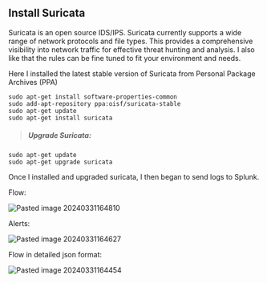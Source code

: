 ## Install Suricata

Suricata is an open source IDS/IPS. Suricata currently supports a wide range of network protocols and file types. This provides a comprehensive visibility into network traffic for effective threat hunting and analysis. I also like that the rules can be fine tuned to fit your environment and needs.

Here I installed the latest stable version of Suricata from Personal Package Archives (PPA)
```
sudo apt-get install software-properties-common
sudo add-apt-repository ppa:oisf/suricata-stable
sudo apt-get update
sudo apt-get install suricata
```

>##### Upgrade Suricata:
```
sudo apt-get update
sudo apt-get upgrade suricata
```
Once I installed and upgraded suricata, I then began to send logs to Splunk.

Flow:

![Pasted image 20240331164810](https://github.com/lm3nitro/Projects/assets/55665256/0d0d8eba-1f96-4317-9f92-fd9af9c9248b)

Alerts:

![Pasted image 20240331164627](https://github.com/lm3nitro/Projects/assets/55665256/62b89c67-a98e-43e0-8c26-eed13331cfd9)

Flow in detailed json format: 

![Pasted image 20240331164454](https://github.com/lm3nitro/Projects/assets/55665256/c5f548c7-b219-4d84-b1a7-b0c95382bc78)
